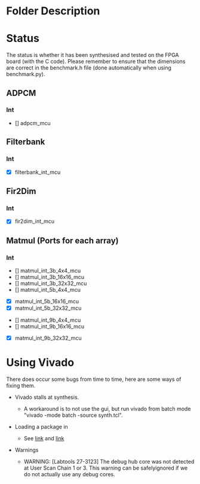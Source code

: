 # Folder Description

# Status

The status is whether it has been synthesised and tested on the FPGA board (with the C code).
Please remember to ensure that the dimensions are correct in the benchmark.h file (done automatically when using benchmark.py).

## ADPCM

### Int

- [] adpcm_mcu

## Filterbank

### Int

- [x] filterbank_int_mcu

## Fir2Dim

### Int

- [x] fir2dim_int_mcu

## Matmul (Ports for each array)

### Int

- [] matmul_int_3b_4x4_mcu
- [] matmul_int_3b_16x16_mcu
- [] matmul_int_3b_32x32_mcu
- [] matmul_int_5b_4x4_mcu
- [x] matmul_int_5b_16x16_mcu
- [x] matmul_int_5b_32x32_mcu
- [] matmul_int_9b_4x4_mcu
- [] matmul_int_9b_16x16_mcu
- [x] matmul_int_9b_32x32_mcu

# Using Vivado

There does occur some bugs from time to time, here are some ways of fixing them.

* Vivado stalls at synthesis.
	* A workaround is to not use the gui, but run vivado from batch mode "vivado -mode batch -source synth.tcl".

* Loading a package in
	* See [link](https://forums.xilinx.com/t5/Simulation-and-Verification/VHDL-package-not-comiled-in-work-library-gt-Vivado-2013-3/td-p/410645) and [link](https://forums.xilinx.com/t5/7-Series-FPGAs/A-VHDL-package-in-Vivado/td-p/660301)

* Warnings
	* WARNING: [Labtools 27-3123] The debug hub core was not detected at User Scan Chain 1 or 3. This warning can be safelyignored if we do not actually use any debug cores.